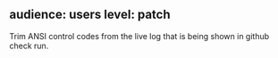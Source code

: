 audience: users
level: patch
---

Trim ANSI control codes from the live log that is being shown in github check run.
